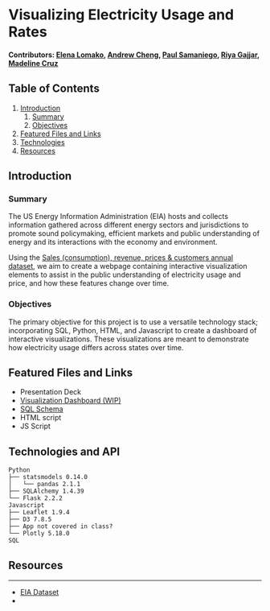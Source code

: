 # Visualizing Electricity Usage and Rates
#### Contributors: [Elena Lomako](https://github.com/ElenaLomako), [Andrew Cheng](https://github.com/anderoos), [Paul Samaniego](https://github.com/Psamaniego001), [Riya Gajjar](https://github.com/rgajjar111), [Madeline Cruz](https://github.com/Mad-Cruz)
## Table of Contents
1. [Introduction](#intro)
    1. [Summary](#summary)
    2. [Objectives](#objectives)
2. [Featured Files and Links](#featured)
3. [Technologies](#tech-stack)
4. [Resources](#resources)

## Introduction <a name="introduction"></a>

### Summary  <a name="summary"></a>
The US Energy Information Administration (EIA) hosts and collects information gathered across different energy sectors and jurisdictions to promote sound policymaking, efficient markets and public understanding of energy and its interactions with the economy and environment.

Using the [Sales (consumption), revenue, prices & customers annual dataset](https://www.eia.gov/electricity/data.php#sales), we aim to create a webpage containing interactive visualization elements to assist in the public understanding of electricity usage and price, and how these features change over time.
### Objectives <a name="objectives"></a>
The primary objective for this project is to use a versatile technology stack; incorporating SQL, Python, HTML, and Javascript to create a dashboard of interactive visualizations. These visualizations are meant to demonstrate how electricity usage differs across states over time.
## Featured Files and Links  <a name="featured"></a>


* Presentation Deck
* [Visualization Dashboard (WIP)]()
* [SQL Schema](https://github.com/ElenaLomako/Project-3/blob/main/schema.sql)
* HTML script
* JS Script


## Technologies and API  <a name="tech-stack"></a>

```
Python
├── statsmodels 0.14.0
│   └── pandas 2.1.1
├── SQLAlchemy 1.4.39
└── Flask 2.2.2
Javascript
├── Leaflet 1.9.4
├── D3 7.8.5
├── App not covered in class?
└── Plotly 5.18.0
SQL
```
## Resources  <a name="resources"></a>

----------
* [EIA Dataset](https://www.eia.gov/electricity/data.php#sales)
* 
